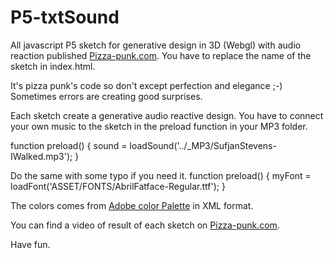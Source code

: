 # P5-txtSound
All javascript P5 sketch for generative design in 3D (Webgl) with audio reaction published <a href="https://www.pizza-punk.com">Pizza-punk.com</a>.
You have to replace the name of the sketch in index.html.

It's pizza punk's code so don't except perfection and elegance ;-)
Sometimes errors are creating good surprises.

Each sketch create a generative audio reactive design.
You have to connect your own music to the sketch in the preload function in your MP3 folder.

function preload() {
  sound = loadSound('../_MP3/SufjanStevens-IWalked.mp3');
}

Do the same with some typo if you need it.
function preload() {
  myFont = loadFont('ASSET/FONTS/AbrilFatface-Regular.ttf');
}

The colors comes from <a href="https://color.adobe.com/fr/explore">Adobe color Palette</a> in XML format.

You can find a video of result of each sketch on <a href="https://www.pizza-punk.com/?s=txtsound">Pizza-punk.com</a>.

Have fun.
